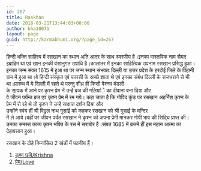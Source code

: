 ```yaml
---
id: 267
title: Raskhan
date: 2018-03-21T13:44:03+00:00
author: bha10071
layout: page
guid: http://karmabhumi.org/?page_id=267
---
```

हिन्दी भक्ति साहित्य में रसखान का स्थान अति आदर के साथ स्मरणीय है।इनका वास्तविक नाम सैयद इब्राहिम था एवं खान इनकी वंसानुगत उपाधि है।कालांतर में इनका साहित्यिक उपनाम रसखान प्रसिद्ध हुआ।इनका जन्म संवत 1615 में हुआ था पर जन्म स्थान संभवतः दिल्ली या उत्तर प्रदेश के हरदोई जिले के पिहानी ग्राम में हुआ था।वे हिन्दी संस्कृत एवं फारसी के अच्छे ज्ञाता थे एवं इनका संबंध दिल्ली के राजधराने से भी था।प्रारम्भ में ये दिल्ली में रहते थे परन्तु शीध्र हीं किसी वैश्नव मंडली  
के सम्र्पक में आने पर कृश्न प्रेम नें उन्हें ब्रज की गलियांे का दीवाना बना दिया और  
वे जीवन पर्यन्त ब्रज एवं कृश्न प्रेम में रम गये। कहा जाता है कि गोविंद कुंड पर रसखान अहर्निश कृश्न के प्रेम में रो रहे थे तो कृश्न ने उन्हें साक्षात दर्शन दिया और  
उन्होंने स्वंय हीं श्री विठ्ठल नाथ गुसांई को कहकर रसखान को श्री गुसाई के मन्दिर  
में ले आये।वहीं पर जीवन पर्यंत रसखान ने कृश्न को अपना प्रेमी मानकर गोपी भाव की सिद्घि प्राप्त की।उनका समस्त काब्य कृश्न भक्ति के रस में सराबोर है।संबत 1685 में ब्रजमें हीं इस महान आत्मा का देहावसान हुआ।

रसखान के दोहे निम्नांकित 2 खंडों में पठनीय हैं।

  1.  [कृष्ण छवि/Krishna](http://karmabhumi.org/%E0%A4%B0%E0%A4%B8%E0%A4%96%E0%A4%BE%E0%A4%A8-%E0%A4%95%E0%A5%83%E0%A4%B7%E0%A5%8D%E0%A4%A3/)
  2. [प्रेम/Love](http://karmabhumi.org/%E0%A4%B0%E0%A4%B8%E0%A4%96%E0%A4%BE%E0%A4%A8-%E0%A4%AA%E0%A5%8D%E0%A4%B0%E0%A5%87%E0%A4%AE/)
